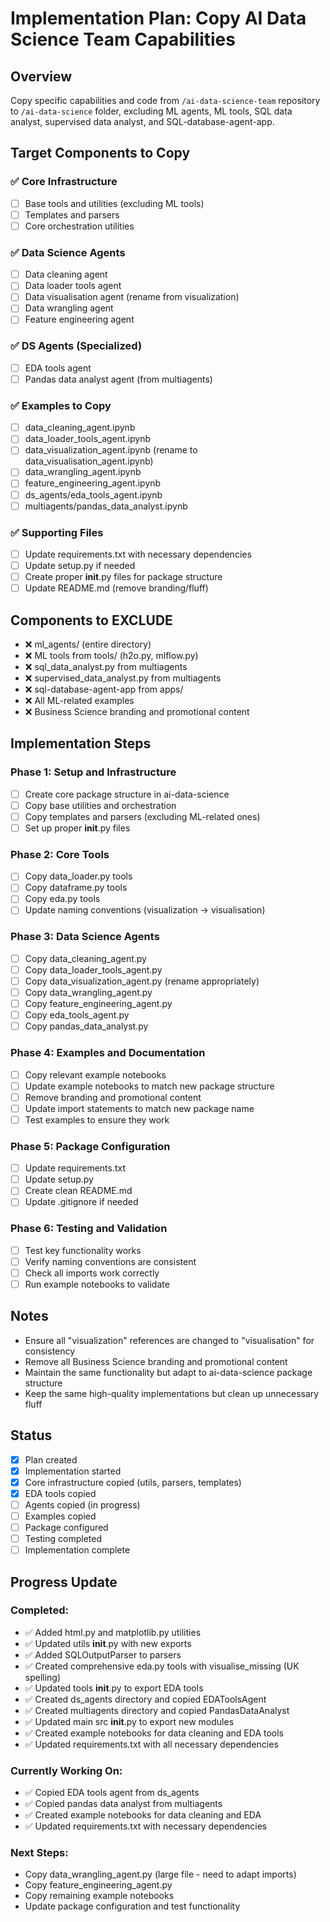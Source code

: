 # Implementation Plan: Copy AI Data Science Team Capabilities

## Overview
Copy specific capabilities and code from `/ai-data-science-team` repository to `/ai-data-science` folder, excluding ML agents, ML tools, SQL data analyst, supervised data analyst, and SQL-database-agent-app.

## Target Components to Copy

### ✅ Core Infrastructure
- [ ] Base tools and utilities (excluding ML tools)
- [ ] Templates and parsers
- [ ] Core orchestration utilities

### ✅ Data Science Agents
- [ ] Data cleaning agent
- [ ] Data loader tools agent  
- [ ] Data visualisation agent (rename from visualization)
- [ ] Data wrangling agent
- [ ] Feature engineering agent

### ✅ DS Agents (Specialized)
- [ ] EDA tools agent
- [ ] Pandas data analyst agent (from multiagents)

### ✅ Examples to Copy
- [ ] data_cleaning_agent.ipynb
- [ ] data_loader_tools_agent.ipynb
- [ ] data_visualization_agent.ipynb (rename to data_visualisation_agent.ipynb)
- [ ] data_wrangling_agent.ipynb
- [ ] feature_engineering_agent.ipynb
- [ ] ds_agents/eda_tools_agent.ipynb
- [ ] multiagents/pandas_data_analyst.ipynb

### ✅ Supporting Files
- [ ] Update requirements.txt with necessary dependencies
- [ ] Update setup.py if needed
- [ ] Create proper __init__.py files for package structure
- [ ] Update README.md (remove branding/fluff)

## Components to EXCLUDE
- ❌ ml_agents/ (entire directory)
- ❌ ML tools from tools/ (h2o.py, mlflow.py) 
- ❌ sql_data_analyst.py from multiagents
- ❌ supervised_data_analyst.py from multiagents
- ❌ sql-database-agent-app from apps/
- ❌ All ML-related examples
- ❌ Business Science branding and promotional content

## Implementation Steps

### Phase 1: Setup and Infrastructure
- [ ] Create core package structure in ai-data-science
- [ ] Copy base utilities and orchestration
- [ ] Copy templates and parsers (excluding ML-related ones)
- [ ] Set up proper __init__.py files

### Phase 2: Core Tools
- [ ] Copy data_loader.py tools
- [ ] Copy dataframe.py tools
- [ ] Copy eda.py tools
- [ ] Update naming conventions (visualization → visualisation)

### Phase 3: Data Science Agents
- [ ] Copy data_cleaning_agent.py
- [ ] Copy data_loader_tools_agent.py
- [ ] Copy data_visualization_agent.py (rename appropriately)
- [ ] Copy data_wrangling_agent.py
- [ ] Copy feature_engineering_agent.py
- [ ] Copy eda_tools_agent.py
- [ ] Copy pandas_data_analyst.py

### Phase 4: Examples and Documentation
- [ ] Copy relevant example notebooks
- [ ] Update example notebooks to match new package structure
- [ ] Remove branding and promotional content
- [ ] Update import statements to match new package name
- [ ] Test examples to ensure they work

### Phase 5: Package Configuration
- [ ] Update requirements.txt
- [ ] Update setup.py
- [ ] Create clean README.md
- [ ] Update .gitignore if needed

### Phase 6: Testing and Validation
- [ ] Test key functionality works
- [ ] Verify naming conventions are consistent
- [ ] Check all imports work correctly
- [ ] Run example notebooks to validate

## Notes
- Ensure all "visualization" references are changed to "visualisation" for consistency
- Remove all Business Science branding and promotional content
- Maintain the same functionality but adapt to ai-data-science package structure
- Keep the same high-quality implementations but clean up unnecessary fluff

## Status
- [x] Plan created
- [x] Implementation started
- [x] Core infrastructure copied (utils, parsers, templates)
- [x] EDA tools copied
- [ ] Agents copied (in progress)
- [ ] Examples copied
- [ ] Package configured
- [ ] Testing completed
- [ ] Implementation complete

## Progress Update
### Completed:
- ✅ Added html.py and matplotlib.py utilities
- ✅ Updated utils __init__.py with new exports
- ✅ Added SQLOutputParser to parsers
- ✅ Created comprehensive eda.py tools with visualise_missing (UK spelling)
- ✅ Updated tools __init__.py to export EDA tools
- ✅ Created ds_agents directory and copied EDAToolsAgent
- ✅ Created multiagents directory and copied PandasDataAnalyst
- ✅ Updated main src __init__.py to export new modules
- ✅ Created example notebooks for data cleaning and EDA tools
- ✅ Updated requirements.txt with all necessary dependencies

### Currently Working On:
- ✅ Copied EDA tools agent from ds_agents
- ✅ Copied pandas data analyst from multiagents
- ✅ Created example notebooks for data cleaning and EDA
- ✅ Updated requirements.txt with necessary dependencies

### Next Steps:
- Copy data_wrangling_agent.py (large file - need to adapt imports)
- Copy feature_engineering_agent.py 
- Copy remaining example notebooks
- Update package configuration and test functionality 